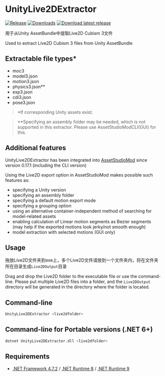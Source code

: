 # UnityLive2DExtractor

[![Release](https://img.shields.io/github/v/release/aelurum/UnityLive2DExtractor?color=blue)](https://github.com/aelurum/UnityLive2DExtractor/releases/latest) [![Downloads](https://img.shields.io/github/downloads/aelurum/UnityLive2DExtractor/total?color=blue)](https://github.com/aelurum/UnityLive2DExtractor/releases/latest) [![Download latest release](https://img.shields.io/badge/Download_latest_release-blue)](https://github.com/aelurum/UnityLive2DExtractor/releases/latest)

用于从Unity AssetBundle中提取Live2D Cubism 3文件

Used to extract Live2D Cubism 3 files from Unity AssetBundle

## Extractable file types*
- moc3
- model3.json
- motion3.json
- physics3.json**
- exp3.json
- cdi3.json
- pose3.json

> *If corresponding Unity assets exist.

> **Specifying an assembly folder may be needed, which is not supported in this extractor.
> Please use AssetStudioModCLI(GUI) for this.

## Additional features
UnityLive2DExtractor has been integrated into [AssetStudioMod](https://github.com/aelurum/AssetStudio) since version 0.17.1 (including the CLI version)

Using the Live2D export option in AssetStudioMod makes possible such features as:
- specifying a Unity version
- specifying an assembly folder
- specifying a default motion export mode
- specifying a grouping option
- using an alternative container-independent method of searching for model-related assets
- enabling calculation of Linear motion segments as Bezier segments (may help if the exported motions look jerky/not smooth enough)
- model extraction with selected motions (GUI only)

## Usage
拖放Live2D文件夹到exe上，多个Live2D文件请放到一个文件夹内，将在文件夹所在目录生成`Live2DOutput`目录

Drag and drop the Live2D folder to the executable file or use the command-line. Please put multiple Live2D files into a folder, and the `Live2DOutput` directory will be generated in the directory where the folder is located.

## Command-line
```bash
UnityLive2DExtractor <live2dfolder>
```

## Command-line for Portable versions (.NET 6+)
```bash
dotnet UnityLive2DExtractor.dll <live2dfolder>
```

## Requirements
- [.NET Framework 4.7.2](https://dotnet.microsoft.com/download/dotnet-framework/net472) / [.NET Runtime 8](https://dotnet.microsoft.com/download/dotnet/8.0) / [.NET Runtime 9](https://dotnet.microsoft.com/download/dotnet/9.0)
